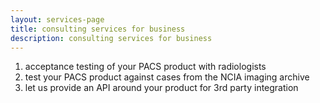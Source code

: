 ```yaml
---
layout: services-page
title: consulting services for business
description: consulting services for business
---
```


1. acceptance testing of your PACS product with radiologists
2. test your PACS product against cases from the NCIA imaging archive
3. let us provide an API around your product for 3rd party integration


